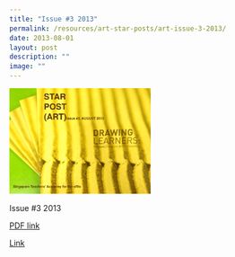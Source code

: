 ```yaml
---
title: "Issue #3 2013"
permalink: /resources/art-star-posts/art-issue-3-2013/
date: 2013-08-01
layout: post
description: ""
image: ""
---
```

<img src="/images/sdgsd.png" 
     style="width:50%">
		 
Issue #3 2013

[PDF link](/files/c80954b8f_u2751.pdf)

[Link](https://www.star.moe.edu.sg/star/slot/resource_star/pf01/c80954b8f_u2751.pdf)
